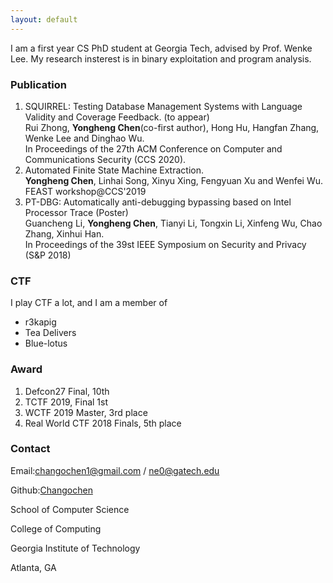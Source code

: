 ```yaml
---
layout: default
---
```


I am a first year CS PhD student at Georgia Tech, advised by Prof. Wenke Lee. My research insterest is in binary exploitation and program analysis.

### Publication
1. SQUIRREL: Testing Database Management Systems with Language Validity and Coverage Feedback. (to appear) <br/>
   Rui Zhong, **Yongheng Chen**(co-first author), Hong Hu, Hangfan Zhang, Wenke Lee and Dinghao Wu. <br/>
   In Proceedings of the 27th ACM Conference on Computer and Communications Security (CCS 2020). 
2. Automated Finite State Machine Extraction. <br/>
   **Yongheng Chen**, Linhai Song, Xinyu Xing, Fengyuan Xu and Wenfei Wu. FEAST workshop@CCS'2019
3. PT-DBG: Automatically anti-debugging bypassing based on Intel Processor Trace (Poster)<br/>
   Guancheng Li, **Yongheng Chen**, Tianyi Li, Tongxin Li, Xinfeng Wu, Chao Zhang, Xinhui Han.<br/>
   In Proceedings of the 39st IEEE Symposium on Security and Privacy (S&P 2018)

### CTF
I play CTF a lot, and I am a member of  
- r3kapig
- Tea Delivers
- Blue-lotus

### Award
1. Defcon27 Final, 10th
2. TCTF 2019, Final 1st
3. WCTF 2019 Master, 3rd place
4. Real World CTF 2018 Finals, 5th place

### Contact
Email:changochen1@gmail.com / ne0@gatech.edu

Github:[Changochen](https://github.com/Changochen)

School of Computer Science

College of Computing

Georgia Institute of Technology

Atlanta, GA
